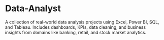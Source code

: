 # Data-Analyst
A collection of real-world data analysis projects using Excel, Power BI, SQL, and Tableau. Includes dashboards, KPIs, data cleaning, and business insights from domains like banking, retail, and stock market analytics.
